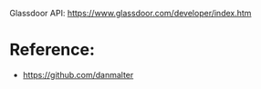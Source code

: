 Glassdoor API: https://www.glassdoor.com/developer/index.htm




# Reference:
- https://github.com/danmalter
